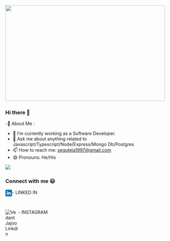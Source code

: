 <img src="https://media.bitdegree.org/storage/media/images/2018/08/what-is-a-web-developer.jpg" width="500" height="300">

### Hi there 👋
-💫  About Me :
- 🔭 I’m currently working as a Software Developer.
- 💬 Ask me about anything related to Javascript/Typescript/Node/Express/Mongo Db/Postgres
- 📫 How to reach me: seguteja1997@gmail.com
- 😄 Pronouns: He/His

![](https://komarev.com/ghpvc/?username=tejasvss&color=green&style=for-the-badge&label=TOTAL+VISITORS+COUNT)
### Connect with me :smiley:
<p>
<a href="https://www.linkedin.com/in/teja-segu-26472717a/">
  <img align="left" alt="Vedant Jajoo Linkdin" width="21px" src="https://raw.githubusercontent.com/edent/SuperTinyIcons/099dc12b59179d07d534069bc8551718f786d91a/images/svg/linkedin.svg" />
</a>
- LINKED IN
  </p>
  <br>
  
  <p>

<a href="https://www.instagram.com/tejamass1111/">
  <img align="left" alt="Vedant Jajoo Linkdin" width="40px" 
  src="https://img.freepik.com/free-vector/instagram-icon_1057-2227.jpg"  />
</a>
- INSTAGRAM
  </p>











